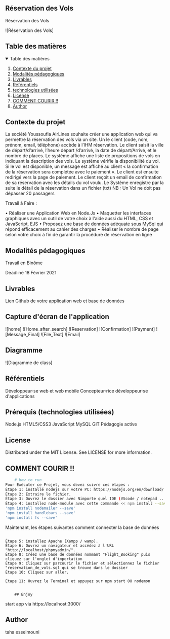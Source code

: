 ## Réservation des Vols

Réservation des Vols 

![Réservation des Vols]
## Table des matières

<!-- TABLE OF CONTENTS -->
<details open="open">
  <summary>Table des matières</summary>
  <ol>
    <li>
      <a href="#Contexte-du-projet">Contexte du projet</a>
    </li>
    <li>
      <a href="#Modalités-pédagogiques">Modalités pédagogiques</a>
    </li>
    <li><a href="#Livrables">Livrables</a></li>
    <li><a href="#Référentiels">Référentiels</a></li>
    <li><a href="#technologies-utilisées">technologies utilisées</a></li>
    <li><a href="#license">License</a></li>
    <li><a href="#COMMENT-COURIR">COMMENT COURIR !!</a></li>
    <li><a href="#Author">Author</a></li>
  </ol>
</details>

## Contexte du projet

La société Youssoufia AirLines souhaite créer une application web qui va permettre la réservation des vols via un site. 
Un le client (code, nom, prénom, email, téléphone) accède à l’IHM réservation. 
Le client saisit la ville de départ/d’arrivé, l’heure départ /d’arrivé, la date de départ/Arrivé, et le nombre de places. 
Le système affiche une liste de propositions de vols en indiquant la description des vols. 
Le système vérifie la disponibilité du vol. 
Si le vol est disponible, un message est affiché au client « la confirmation de la réservation sera complétée avec le paiement ». 
Le client est ensuite redirigé vers la page de paiement. 
Le client reçoit un email de confirmation de sa réservation avec les détails du vol voulu. 
Le Système enregistre par la suite le détail de la réservation dans un fichier (txt)
NB : Un Vol ne doit pas dépasser 20 passagers


Travail à Faire :

• Réaliser une Application Web en Node.Js • Maquetter les interfaces graphiques avec un outil de votre choix à l'aide aussi du HTML, CSS et JavaScript, EJS • Proposez une base de données adéquate sous MySql qui répond efficacement au cahier des charges • Réaliser le nombre de page selon votre choix à fin de garantir la procédure de réservation en ligne

## Modalités pédagogiques

Travail en Binôme

Deadline 18 Février 2021

## Livrables

Lien Github de votre application web et base de données

## Capture d'écran de l'application

![home]
![Home_after_search]
![Reservation]
![Confirmation]
![Payment]
![Message_Final]
![File_Text]
![Email]





## Diagramme

![Diagramme de class]

## Référentiels

Développeur⋅se web et web mobile
Concepteur⋅rice développeur⋅se d'applications

## Prérequis (technologies utilisées)

Node.js
HTML5/CSS3
JavaScript
MySQL
GIT
Pédagogie active

## License

Distributed under the MIT License. See LICENSE for more information.

## COMMENT COURIR !!

```bash
    # how to run
Pour Exécuter ce Projet, vous devez suivre ces étapes :
Étape 1: installé nodejs sur votre PC: https://nodejs.org/en/download/ .
Étape 2: Extraire le fichier.
Étape 3: Ouvrez le dossier avec Nimporte quel IDE (VScode / notepad .....)
Étape 4: installez node-module avec cette commande << npm install --save -force >>.
'npm install nodemailer --save'
'npm install handlebars --save'
'npm install fs --save'
```

Maintenant, les étapes suivantes comment connecter la base de données

```

Étape 5: installez Apache (Xampp / wamp).
Étape 6: Ouvrez un navigateur et accédez à l'URL "http://localhost/phpmyadmin/".
Étape 8: Créez une base de données nommant "Flight_Booking" puis cliquez sur l'onglet d'importation
Étape 9: Cliquez sur parcourir le fichier et sélectionnez le fichier "reservation_de_vols.sql qui se trouve dans le dossier
Étape 10: Cliquez sur aller.

```

```
Étape 11: Ouvrez le Terminal et appuyez sur npm start OU nodemon 


    ## Enjoy

```

start app via https://localhost:3000/

## Author

taha esselmouni
